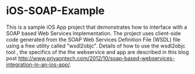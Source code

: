 iOS-SOAP-Example
================

This is a sample iOS App project that demonstrates how to interface with a SOAP based Web Services Implementation. The project uses client-side code generated from the SOAP Web Services Definition File (WSDL) file using a free utility called "wsdl2objc". 
Details of how to use the wsdl2objc tool , the specifics of the the webservice and app are described in this blog post http://www.priyaontech.com/2012/10/soap-based-webservices-integration-in-an-ios-app/.

